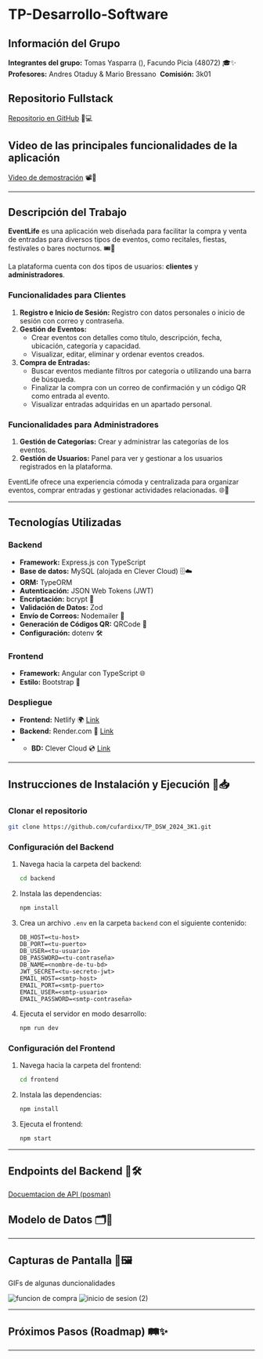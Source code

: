 # TP-Desarrollo-Software

## Información del Grupo

**Integrantes del grupo:** Tomas Yasparra (), Facundo Picia (48072)  🎓✨
**Profesores:** Andres Otaduy & Mario Bressano  **Comisión:** 3k01 

## Repositorio Fullstack

[Repositorio en GitHub](https://github.com/cufardixx/TP_DSW_2024_3K1) 📁💻

## Video de las principales funcionalidades de la aplicación

[Video de demostración](https://www.youtube.com/watch?v=4b8GKbPP0IY) 📽️🎥

---

## Descripción del Trabajo

**EventLife** es una aplicación web diseñada para facilitar la compra y venta de entradas para diversos tipos de eventos, como recitales, fiestas, festivales o bares nocturnos. 🎟️🎉

La plataforma cuenta con dos tipos de usuarios: **clientes** y **administradores**. 

### Funcionalidades para Clientes

1. **Registro e Inicio de Sesión:** Registro con datos personales o inicio de sesión con correo y contraseña.
2. **Gestión de Eventos:**
   - Crear eventos con detalles como título, descripción, fecha, ubicación, categoría y capacidad.
   - Visualizar, editar, eliminar y ordenar eventos creados.
3. **Compra de Entradas:**
   - Buscar eventos mediante filtros por categoría o utilizando una barra de búsqueda.
   - Finalizar la compra con un correo de confirmación y un código QR como entrada al evento.
   - Visualizar entradas adquiridas en un apartado personal.

### Funcionalidades para Administradores

1. **Gestión de Categorías:** Crear y administrar las categorías de los eventos.
2. **Gestión de Usuarios:** Panel para ver y gestionar a los usuarios registrados en la plataforma.

EventLife ofrece una experiencia cómoda y centralizada para organizar eventos, comprar entradas y gestionar actividades relacionadas. 🌐🤝

---

## Tecnologías Utilizadas

### Backend

- **Framework:** Express.js con TypeScript 
- **Base de datos:** MySQL (alojada en Clever Cloud)  🗄️☁️
- **ORM:** TypeORM
- **Autenticación:** JSON Web Tokens (JWT)
- **Encriptación:** bcrypt 🔐
- **Validación de Datos:** Zod
- **Envío de Correos:** Nodemailer 📧
- **Generación de Códigos QR:** QRCode 📱
- **Configuración:** dotenv 🛠️

### Frontend

- **Framework:** Angular con TypeScript 🌐
- **Estilo:** Bootstrap 🎨

### Despliegue

- **Frontend:** Netlify 🌍   [Link](https://event-life.netlify.app)
- **Backend:** Render.com 🚀 [Link](https://backend-eventlife.onrender.com)
- - **BD:** Clever Cloud 💿  [Link](https://www.clever-cloud.com/)

---

## Instrucciones de Instalación y Ejecución 🚀📥

### Clonar el repositorio

```sh
git clone https://github.com/cufardixx/TP_DSW_2024_3K1.git
```

### Configuración del Backend

1. Navega hacia la carpeta del backend:
   ```sh
   cd backend
   ```
2. Instala las dependencias:
   ```sh
   npm install
   ```
3. Crea un archivo `.env` en la carpeta `backend` con el siguiente contenido:
   ```plaintext
   DB_HOST=<tu-host>
   DB_PORT=<tu-puerto>
   DB_USER=<tu-usuario>
   DB_PASSWORD=<tu-contraseña>
   DB_NAME=<nombre-de-tu-bd>
   JWT_SECRET=<tu-secreto-jwt>
   EMAIL_HOST=<smtp-host>
   EMAIL_PORT=<smtp-puerto>
   EMAIL_USER=<smtp-usuario>
   EMAIL_PASSWORD=<smtp-contraseña>
   ```
4. Ejecuta el servidor en modo desarrollo:
   ```sh
   npm run dev
   ```

### Configuración del Frontend

1. Navega hacia la carpeta del frontend:
   ```sh
   cd frontend
   ```
2. Instala las dependencias:
   ```sh
   npm install
   ```
3. Ejecuta el frontend:
   ```sh
   npm start
   ```

---

## Endpoints del Backend 🔄🛠️

[Docuemtacion de API (posman)](https://documenter.getpostman.com/view/17463908/2sAYHzF2YC)


## Modelo de Datos 🗂️📝



---

## Capturas de Pantalla 📸🖼️

GIFs de algunas duncionalidades

![funcion de compra](https://github.com/user-attachments/assets/8b8ab58c-cb85-45e2-af85-b192b3887248)
![inicio de sesion (2)](https://github.com/user-attachments/assets/3464a6b6-ba78-46a9-b594-2b9a95c90f96)



---

## Próximos Pasos (Roadmap) 🛤️✨



---



